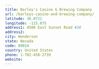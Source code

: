 ```yaml
---
title: Barley's Casino & Brewing Company
url: /barleys-casino-and-brewing-company/
latitude: 36.0721
longitude: -115.075
address1: 4500 East Sunset Road #30
address2: 
city: Henderson
state: Nevada
code: 89014
country: United States
phone: 1-702-458-2739
website: 
---
```


